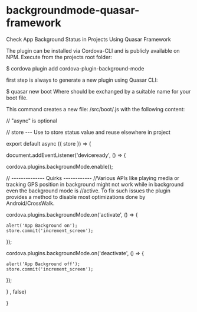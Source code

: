 # backgroundmode-quasar-framework
Check App Background Status in Projects Using Quasar Framework


The plugin can be installed via Cordova-CLI and is publicly available on NPM.
Execute from the projects root folder:

$ cordova plugin add cordova-plugin-background-mode

first step is always to generate a new plugin using Quasar CLI:

$ quasar new boot <name>
Where <name> should be exchanged by a suitable name for your boot file.

This command creates a new file: /src/boot/<name>.js with the following content:
  
  
// "async" is optional

// store --- Use to store status value and reuse elsewhere in project

export default async ({ store }) => {  
  
 document.addEventListener('deviceready', () => {

  cordova.plugins.backgroundMode.enable();
  
// -------------- Quirks ------------
//Various APIs like playing media or tracking GPS position in background might not work while in background even the background mode is //active. To fix such issues the plugin provides a method to disable most optimizations done by Android/CrossWalk.

  cordova.plugins.backgroundMode.on('activate', () => {

    alert('App Background on');         
    store.commit('increment_screen');
        
  });
        
  cordova.plugins.backgroundMode.on('deactivate', () => {

    alert('App Background off');
    store.commit('increment_screen');

  });  
 
 
 
 
 } , false)
    
}
